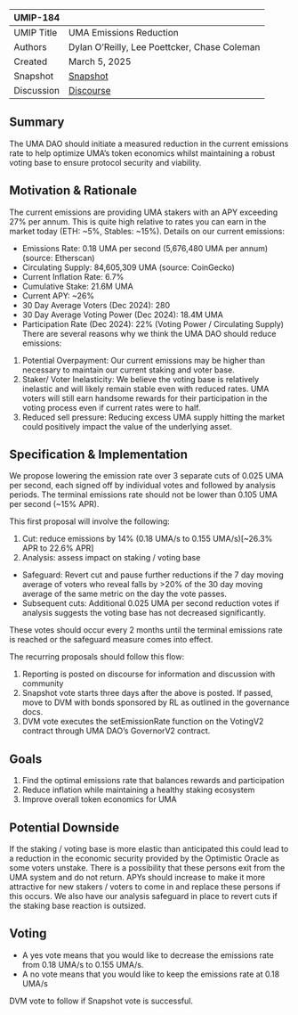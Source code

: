| UMIP-184   |                                                                                                                       |
| ---------- | --------------------------------------------------------------------------------------------------------------------- |
| UMIP Title | UMA Emissions Reduction                                                                                               |
| Authors    | Dylan O’Reilly, Lee Poettcker, Chase Coleman                                                                          |
| Created    | March 5, 2025                                                                                                         |
| Snapshot   | [Snapshot](https://snapshot.box/#/s:uma.eth/proposal/0xfd0f453660188b4ed6157be5c8844db7fbdedffd4550a3b94e50c22ade78b8f6)|
| Discussion | [Discourse](https://discourse.uma.xyz/t/umip-174-update-uma-emission-rate/2000)                                       |

## Summary

The UMA DAO should initiate a measured reduction in the current emissions rate to help optimize UMA’s token economics whilst maintaining a robust voting base to ensure protocol security and viability.

## Motivation & Rationale

The current emissions are providing UMA stakers with an APY exceeding 27% per annum.
This is quite high relative to rates you can earn in the market today (ETH: ~5%, Stables: ~15%). Details on our current emissions:

- Emissions Rate: 0.18 UMA per second (5,676,480 UMA per annum) (source: Etherscan)
- Circulating Supply: 84,605,309 UMA (source: CoinGecko)
- Current Inflation Rate: 6.7%
- Cumulative Stake: 21.6M UMA
- Current APY: ~26%
- 30 Day Average Voters (Dec 2024): 280
- 30 Day Average Voting Power (Dec 2024): 18.4M UMA
- Participation Rate (Dec 2024): 22% (Voting Power / Circulating Supply)
There are several reasons why we think the UMA DAO should reduce emissions:
1. Potential Overpayment: Our current emissions may be higher than necessary to maintain our current staking and voter base.
2. Staker/ Voter Inelasticity: We believe the voting base is relatively inelastic and will likely remain stable even with reduced rates. UMA voters will still earn handsome rewards for their participation in the voting process even if current rates were to half.
3. Reduced sell pressure: Reducing excess UMA supply hitting the market could positively impact the value of the underlying asset.

## Specification & Implementation

We propose lowering the emission rate over 3 separate cuts of 0.025 UMA per second, each signed off by individual votes and followed by analysis periods. The terminal emissions rate should not be lower than 0.105 UMA per second (~15% APR).

This first proposal will involve the following:
1. Cut: reduce emissions by 14% (0.18 UMA/s to 0.155 UMA/s)[~26.3% APR to 22.6% APR]
2. Analysis: assess impact on staking / voting base
- Safeguard: Revert cut and pause further reductions if the 7 day moving average of voters who reveal falls by >20% of the 30 day moving average of the same metric on the day the vote passes.
- Subsequent cuts: Additional 0.025 UMA per second reduction votes if analysis suggests the voting base has not decreased significantly.

These votes should occur every 2 months until the terminal emissions rate is reached or the safeguard measure comes into effect.

The recurring proposals should follow this flow:
1. Reporting is posted on discourse for information and discussion with community
2. Snapshot vote starts three days after the above is posted. If passed, move to DVM with bonds sponsored by RL as outlined in the governance docs.
3. DVM vote executes the setEmissionRate function on the VotingV2 contract through UMA DAO’s GovernorV2 contract.

## Goals

1. Find the optimal emissions rate that balances rewards and participation
2. Reduce inflation while maintaining a healthy staking ecosystem
3. Improve overall token economics for UMA

## Potential Downside
If the staking / voting base is more elastic than anticipated this could lead to a reduction in the economic security provided by the Optimistic Oracle as some voters unstake. There is a possibility that these persons exit from the UMA system and do not return. APYs should increase to make it more attractive for new stakers / voters to come in and replace these persons if this occurs. We also have our analysis safeguard in place to revert cuts if the staking base reaction is outsized.

## Voting

- A yes vote means that you would like to decrease the emissions rate from 0.18 UMA/s to 0.155 UMA/s.
- A no vote means that you would like to keep the emissions rate at 0.18 UMA/s

DVM vote to follow if Snapshot vote is successful.
